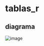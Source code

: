 # tablas_r
## diagrama
![image](https://github.com/user-attachments/assets/988684a1-7644-4bbb-8d1c-1c2ab6afdfa1)
